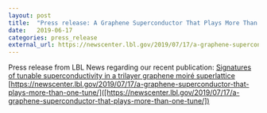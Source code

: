 ```yaml
---
layout: post
title:  "Press release: A Graphene Superconductor That Plays More Than One Tune - Berkeley Lab News"
date:   2019-06-17
categories: press_release
external_url: https://newscenter.lbl.gov/2019/07/17/a-graphene-superconductor-that-plays-more-than-one-tune/
---
```

Press release from LBL News regarding our recent publication: [Signatures of tunable superconductivity in a trilayer graphene moiré superlattice](https://rdcu.be/ceyL9)
[https://newscenter.lbl.gov/2019/07/17/a-graphene-superconductor-that-plays-more-than-one-tune/]([https://newscenter.lbl.gov/2019/07/17/a-graphene-superconductor-that-plays-more-than-one-tune/])